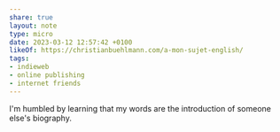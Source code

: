 ```yaml
---
share: true
layout: note
type: micro
date: 2023-03-12 12:57:42 +0100
likeOf: https://christianbuehlmann.com/a-mon-sujet-english/
tags:
- indieweb
- online publishing
- internet friends
---
```

I'm humbled by learning that my words are the introduction of someone else's biography.
